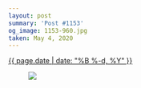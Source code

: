 ```yaml
---
layout: post
summary: 'Post #1153'
og_image: 1153-960.jpg
taken: May 4, 2020
---
```


<div class="post">
 <time>
  <a href="/1153">
   {{ page.date | date: "%B %-d, %Y" }}
  </a>
 </time>
 <a href="/1153">
  <figure data-taken="5/4/2020">
   <img sizes="(min-width: 700px) 50vw, calc(100vw - 2rem)" src="{{ site.assets_url }}/1153-480.jpg" srcset="{{ site.assets_url }}/1153-240.jpg 240w, {{ site.assets_url }}/1153-480.jpg 480w, {{ site.assets_url }}/1153-720.jpg 720w, {{ site.assets_url }}/1153-960.jpg 960w"/>
  </figure>
 </a>
</div>
